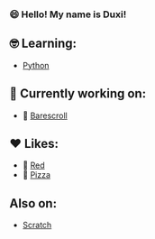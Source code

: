 ### 😄 Hello! My name is Duxi!
## 🤓 Learning:
  - [Python](https://en.wikipedia.org/wiki/Python_(programming_language))

## 🔧 Currently working on:
  - 🫥 [Barescroll](https://github.com/GitDuxi/barescroll)

## ❤ Likes:
  - 🔴 [Red](https://en.wikipedia.org/wiki/Red)
  - 🍕 [Pizza](https://en.wikipedia.org/wiki/Pizza)

## Also on:
  - [Scratch](https://scratch.mit.edu/users/Duxi7473)
  <!--
**GitDuxi/GitDuxi** is a ✨ _special_ ✨ repository because its `README.md` (this file) appears on your GitHub profile.

Here are some ideas to get you started:

- 🔭 I’m currently working on ...
- 🌱 I’m currently learning ...
- 👯 I’m looking to collaborate on ...
- 🤔 I’m looking for help with ...
- 💬 Ask me about ...
- 📫 How to reach me: ...
- 😄 Pronouns: ...
- ⚡ Fun fact: ...
-->
